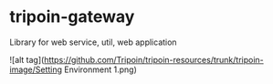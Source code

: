 # tripoin-gateway
Library for web service, util, web application

![alt tag](https://github.com/Tripoin/tripoin-resources/trunk/tripoin-image/Setting Environment 1.png)